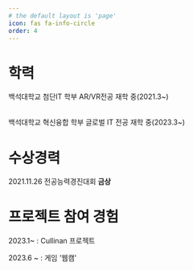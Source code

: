 ```yaml
---
# the default layout is 'page'
icon: fas fa-info-circle
order: 4
---
```


# 학력
   백석대학교 첨단IT 학부 AR/VR전공 재학 중(2021.3~)

 <br/>
   백석대학교 혁신융합 학부 글로벌 IT 전공 재학 중(2023.3~)

# 수상경력
   2021.11.26 전공능력경진대회 **금상**
# 프로젝트 참여 경험
   2023.1~ : Cullinan 프로젝트

 2023.6 ~ : 게임 '웹캠'